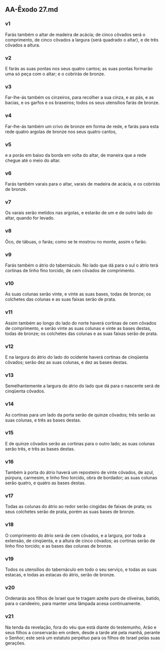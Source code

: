 ## AA-Êxodo 27.md
### v1
 Farás também o altar de madeira de acácia; de cinco côvados será o comprimento, de cinco côvados a largura {será quadrado o altar}, e de três côvados a altura.
### v2
 E farás as suas pontas nos seus quatro cantos; as suas pontas formarão uma só peça com o altar; e o cobrirás de bronze.
### v3
 Far-lhe-ás também os cinzeiros, para recolher a sua cinza, e as pás, e as bacias, e os garfos e os braseiros; todos os seus utensílios farás de bronze.
### v4
 Far-lhe-ás também um crivo de bronze em forma de rede, e farás para esta rede quatro argolas de bronze nos seus quatro cantos,
### v5
 e a porás em baixo da borda em volta do altar, de maneira que a rede chegue até o meio do altar.
### v6
 Farás também varais para o altar, varais de madeira de acácia, e os cobrirás de bronze.
### v7
 Os varais serão metidos nas argolas, e estarão de um e de outro lado do altar, quando for levado.
### v8
 Ôco, de tábuas, o farás; como se te mostrou no monte, assim o farão.
### v9
 Farás também o átrio do tabernáculo. No lado que dá para o sul o átrio terá cortinas de linho fino torcido, de cem côvados de comprimento.
### v10
 As suas colunas serão vinte, e vinte as suas bases, todas de bronze; os colchetes das colunas e as suas faixas serão de prata.
### v11
 Assim também ao longo do lado do norte haverá cortinas de cem côvados de comprimento, e serão vinte as suas colunas e vinte as bases destas, todas de bronze; os colchetes das colunas e as suas faixas serão de prata.
### v12
 E na largura do átrio do lado do ocidente haverá cortinas de cinqüenta côvados; serão dez as suas colunas, e dez as bases destas.
### v13
 Semelhantemente a largura do átrio do lado que dá para o nascente será de cinqüenta côvados.
### v14
 As cortinas para um lado da porta serão de quinze côvados; três serão as suas colunas, e três as bases destas.
### v15
 E de quinze côvados serão as cortinas para o outro lado; as suas colunas serão três, e três as bases destas.
### v16
 Também à porta do átrio haverá um reposteiro de vinte côvados, de azul, púrpura, carmesim, e linho fino torcido, obra de bordador; as suas colunas serão quatro, e quatro as bases destas.
### v17
 Todas as colunas do átrio ao redor serão cingidas de faixas de prata; os seus colchetes serão de prata, porém as suas bases de bronze.
### v18
 O comprimento do átrio será de cem côvados, e a largura, por toda a extensão, de cinqüenta, e a altura de cinco côvados; as cortinas serão de linho fino torcido; e as bases das colunas de bronze.
### v19
 Todos os utensílios do tabernáculo em todo o seu serviço, e todas as suas estacas, e todas as estacas do átrio, serão de bronze.
### v20
 Ordenarás aos filhos de Israel que te tragam azeite puro de oliveiras, batido, para o candeeiro, para manter uma lâmpada acesa continuamente.
### v21
 Na tenda da revelação, fora do véu que está diante do testemunho, Arão e seus filhos a conservarão em ordem, desde a tarde até pela manhã, perante o Senhor; este será um estatuto perpétuo para os filhos de Israel pelas suas gerações.
